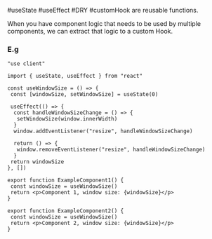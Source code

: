 #useState #useEffect
#DRY #customHook are reusable functions.

When you have component logic that needs to be used by multiple components, we can extract that logic to a custom Hook.

### E.g

``` tsx
"use client"

import { useState, useEffect } from "react"

const useWindowSize = () => {
 const [windowSize, setWindowSize] = useState(0)

 useEffect(() => {
  const handleWindowSizeChange = () => {
   setWindowSize(window.innerWidth)
  }
  window.addEventListener("resize", handleWindowSizeChange)
 
  return () => {
   window.removeEventListener("resize", handleWindowSizeChange)
  }
 return windowSize
}, [])

export function ExampleComponent1() {
 const windowSize = useWindowSize()
 return <p>Component 1, window size: {windowSize}</p>
}

export function ExampleComponent2() {
 const windowSize = useWindowSize()
 return <p>Component 2, window size: {windowSize}</p>
}
```
